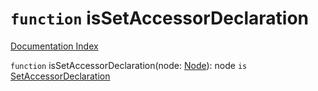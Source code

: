 # `function` isSetAccessorDeclaration

[Documentation Index](../README.md)

`function` isSetAccessorDeclaration(node: [Node](../interface.Node/README.md)): node `is` [SetAccessorDeclaration](../interface.SetAccessorDeclaration/README.md)

